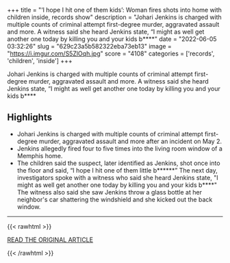 +++
title = "‘I hope I hit one of them kids’: Woman fires shots into home with children inside, records show"
description = "Johari Jenkins is charged with multiple counts of criminal attempt first-degree murder, aggravated assault and more. A witness said she heard Jenkins state, “I might as well get another one today by killing you and your kids b****"
date = "2022-06-05 03:32:26"
slug = "629c23a5b582322eba73eb13"
image = "https://i.imgur.com/S5ZlOqh.jpg"
score = "4108"
categories = ['records', 'children', 'inside']
+++

Johari Jenkins is charged with multiple counts of criminal attempt first-degree murder, aggravated assault and more. A witness said she heard Jenkins state, “I might as well get another one today by killing you and your kids b****

## Highlights

- Johari Jenkins is charged with multiple counts of criminal attempt first-degree murder, aggravated assault and more after an incident on May 2.
- Jenkins allegedly fired four to five times into the living room window of a Memphis home.
- The children said the suspect, later identified as Jenkins, shot once into the floor and said, “I hope I hit one of them little b******” The next day, investigators spoke with a witness who said she heard Jenkins state, "I might as well get another one today by killing you and your kids b****" The witness also said she saw Jenkins throw a glass bottle at her neighbor's car shattering the windshield and she kicked out the back window.

---

{{< rawhtml >}}
  <p class="article-category">
    <a target="_blank" href="https://www.fox13memphis.com/news/local/i-hope-i-hit-one-them-kids-woman-fires-shots-into-home-with-children-inside-records-show/QK4NSODQWVEKRIHI56QMBMRJTE/">READ THE ORIGINAL ARTICLE</a>
  </p>
{{< /rawhtml >}}
